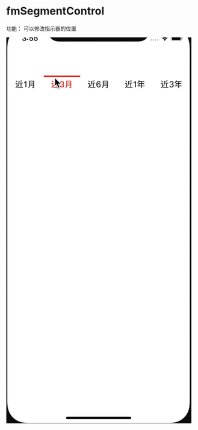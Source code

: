 # fmSegmentControl
功能：
可以修改指示器的位置

![image]( https://github.com/SYkehaoran/fmSegmentControl/blob/master/segmentControll.gif)
